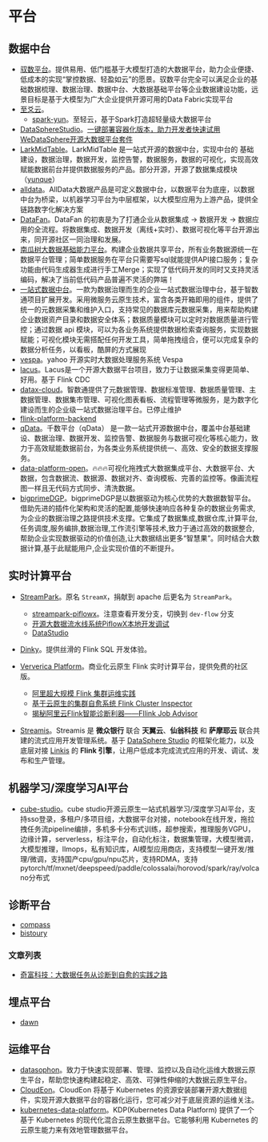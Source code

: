 # 平台

## 数据中台

* [驭数平台](https://gitee.com/data_harness_cloud/data_harness-be)。提供易用、低门槛基于大模型打造的大数据平台，助力企业便捷、低成本的实现“掌控数据、轻盈如云”的愿景。驭数平台完全可以满足企业的基础数据梳理、数据治理、数据中台、大数据基础平台等企业数据建设功能，远景目标是基于大模型为广大企业提供开源可用的Data Fabric实现平台
* [至爻云](https://github.com/isxcode)。
  * [spark-yun](https://github.com/isxcode/spark-yun)。至轻云，基于Spark打造超轻量级大数据平台
* [DataSphereStudio](https://github.com/WeBankFinTech/DataSphereStudio)。[一键部署容器化版本，助力开发者快速试用WeDataSphere开源大数据平台套件](https://mp.weixin.qq.com/s?__biz=MzI4MDkxNzUxMg==&mid=2247490554&idx=1&sn=417e0117457a63b0c81b657159a75081&chksm=ebb0789ddcc7f18ba8e914f51d902cae51992dd722696798f1adda38530aa667f96ae9b0ea5f&mpshare=1&scene=1&srcid=021246jFCXrStdBjL1XebuFy&sharer_shareinfo=fc9255e6d1e0d6c502a1be7b048e5d0e&sharer_shareinfo_first=6aa1d6c897fe994803e1410c0041695b&version=4.1.10.99312&platform=mac#rd)
* [LarkMidTable](https://github.com/birdLark/LarkMidTable)。LarkMidTable 是一站式开源的数据中台，实现中台的 基础建设，数据治理，数据开发，监控告警，数据服务，数据的可视化，实现高效赋能数据前台并提供数据服务的产品。部分开源，开源了数据集成模块（[yunque](https://github.com/birdLark/yunque)）
* [alldata](https://github.com/alldatacenter/alldata)。AllData大数据产品是可定义数据中台，以数据平台为底座，以数据中台为桥梁，以机器学习平台为中层框架，以大模型应用为上游产品，提供全链路数字化解决方案
* [DataFan](http://www.young-datafan.com/)。DataFan 的初衷是为了打通企业从数据集成 -> 数据开发 -> 数据应用的全流程。将数据集成、数据开发（离线+实时）、数据可视化等平台开源出来，同开源社区一同治理和发展。
* [南瓜树大数据基础能力平台](https://gitee.com/yabushan/low-code-data-center)。构建企业数据共享平台，所有业务数据源统一在数据平台管理；简单数据服务在平台只需要写sql就能提供API接口服务；复杂功能由代码生成器生成进行手工Merge；实现了低代码开发的同时又支持灵活编码，解决了当前低代码产品普遍不灵活的弊端！
* [一站式数据中台](https://gitee.com/zrxjava/srt-data)。一款为数据治理而生的企业一站式数据治理中台，基于智数通项目扩展开发。采用微服务云原生技术，富含各类开箱即用的组件，提供了统一的元数据采集和维护入口，支持常见的数据库元数据采集，用来帮助构建企业数据资产目录和数据安全体系；数据质量模块可以定时对数据质量进行管控；通过数据 api 模块，可以为各业务系统提供数据检索查询服务，实现数据赋能；可视化模块无需搭配任何开发工具，简单拖拽组合，便可以完成复杂的数据分析任务，以看板，酷屏的方式展现
* [vespa](https://github.com/vespa-engine/vespa)。yahoo 开源实时大数据处理服务系统 Vespa
* [lacus](https://github.com/eyesmoons/lacus)。Lacus是一个开源大数据平台项目，致力于让数据采集变得更简单、好用。基于 Flink CDC
* [datax-cloud](https://gitee.com/yuwei1203/datax-cloud)。智数通提供了元数据管理、数据标准管理、数据质量管理、主数据管理、数据集市管理、可视化图表看板、流程管理等微服务，是为数字化建设而生的企业级一站式数据治理平台。已停止维护
* [flink-platform-backend](https://github.com/itinycheng/flink-platform-backend)
* [qData](https://github.com/qiantongtech/qData)。千数平台（qData） 是一款一站式开源数据中台，覆盖中台基础建设、数据治理、数据开发、监控告警、数据服务与数据可视化等核心能力，致力于高效赋能数据前台，为各类业务系统提供统一、高效、安全的数据支撑服务。
* [data-platform-open](https://gitee.com/aizuda/data-platform-open)。🔥🔥🔥可视化拖拽式大数据集成平台、大数据平台、大数据，包含数据流、数据源、数据对齐、查询模板、完善的监控等。像画流程图一样且无代码方式同步、清洗数据。
* [bigprimeDGP](https://gitee.com/bigprime/bigprimeDGP)。bigprimeDGP是以数据驱动为核心优势的大数据数智平台。借助先进的插件化架构和灵活的配置,能够快速响应各种复杂的数据业务需求,为企业的数据治理之路提供技术支撑。它集成了数据集成,数据仓库,计算平台,任务调度,服务编排,数据治理,工作流引擎等技术,致力于通过高效的数据整合,帮助企业实现数据驱动的价值创造,让大数据结出更多“智慧果”。同时结合大数据计算,基于此赋能用户,企业实现价值的不断提升。

## 实时计算平台

- [StreamPark](https://streampark.apache.org/)。原名 `StreamX`，捐献到 apache 后更名为 `StreamPark`。
  - [streampark-piflowx](https://github.com/mayi295940/streampark-piflowx)。注意查看开发分支，切换到 `dev-flow` 分支
  - [开源大数据流水线系统PiflowX本地开发调试](https://blog.csdn.net/qq_19635589/article/details/137523231?spm=1001.2014.3001.5502)
  - [DataStudio](http://1.94.182.15:8090/)

- [Dinky](https://www.dinky.org.cn/)。提供丝滑的 Flink SQL 开发体验。
- [Ververica Platform](https://docs.ververica.com/)。商业化云原生 Flink 实时计算平台，提供免费的社区版。
  - [阿里超大规模 Flink 集群运维实践](https://mp.weixin.qq.com/s?__biz=MzUwOTkwNzQxMg==&mid=2247484900&idx=1&sn=451209b310b1ffbd60d391c71b2e24a5&chksm=f90a5d5fce7dd44947131f82a10a3facf3d16b530aa68b358f2b9261cdad0d6037151d475393&scene=21#wechat_redirect)
  - [基于云原生的集群自愈系统 Flink Cluster Inspector](https://mp.weixin.qq.com/s?__biz=MzUwOTkwNzQxMg==&mid=2247485233&idx=1&sn=d1d90f1fb32253499897199107d839fc&chksm=f90a5f8ace7dd69c25a584ae1913ec835207db8dcc36811cf1eaf0d8560451d97ba4baac4553&mpshare=1&scene=1&srcid=031951ECDuzTAcrZWsRKRqFm&sharer_shareinfo=0a466a355eb1f4be752742d03dd9e0a0&sharer_shareinfo_first=0a466a355eb1f4be752742d03dd9e0a0&version=4.1.10.99312&platform=mac#rd)
  - [揭秘阿里云Flink智能诊断利器——Fllink Job Advisor](https://mp.weixin.qq.com/s?__biz=MzUwOTkwNzQxMg==&mid=2247485357&idx=1&sn=743e735984493af334e794abbd4cb084&chksm=f90a5f16ce7dd600662b02f3b4ef144746c1210a802bdf18fdcad64e55e163724a4ae129bb43&mpshare=1&scene=1&srcid=0319ghHsi43SNgcaj1EN2BlF&sharer_shareinfo=036f728843106c10f944a25e25f7bbbc&sharer_shareinfo_first=036f728843106c10f944a25e25f7bbbc&version=4.1.10.99312&platform=mac#rd)
- [Streamis](https://github.com/WeBankFinTech/Streamis)。Streamis 是 **微众银行** 联合 **天翼云**、**仙翁科技** 和 **萨摩耶云** 联合共建的流式应用开发管理系统。基于 [DataSphere Studio](https://github.com/WeBankFinTech/DataSphereStudio) 的框架化能力，以及底层对接 [Linkis](https://github.com/apache/incubator-linkis) 的 **Flink 引擎**，让用户低成本完成流式应用的开发、调试、发布和生产管理。

## 机器学习/深度学习AI平台

* [cube-studio](https://github.com/tencentmusic/cube-studio)。cube studio开源云原生一站式机器学习/深度学习AI平台，支持sso登录，多租户/多项目组，大数据平台对接，notebook在线开发，拖拉拽任务流pipeline编排，多机多卡分布式训练，超参搜索，推理服务VGPU，边缘计算，serverless，标注平台，自动化标注，数据集管理，大模型微调，大模型推理，llmops，私有知识库，AI模型应用商店，支持模型一键开发/推理/微调，支持国产cpu/gpu/npu芯片，支持RDMA，支持pytorch/tf/mxnet/deepspeed/paddle/colossalai/horovod/spark/ray/volcano分布式

## 诊断平台

* [compass](https://github.com/cubefs/compass)
* [bistoury](https://github.com/qunarcorp/bistoury)

### 文章列表

* [奇富科技：大数据任务从诊断到自愈的实践之路](https://mp.weixin.qq.com/s?__biz=MzA4NDYxNTc2NA==&mid=2247521291&idx=1&sn=f6be13119721653bef98b64559124be2&chksm=9fe6a330a8912a263f67ddaf93318598b23d12af639ff4b6c23a7773883ee342e20f765de369&mpshare=1&scene=1&srcid=0306ERjk7L54zgJWDY4cOK8J&sharer_shareinfo=f166e42e884b0bb18975470d6607df83&sharer_shareinfo_first=ba5392d5b8ec21173ae627c64f53e674&version=4.1.10.99312&platform=mac#rd)

## 埋点平台

* [dawn](https://github.com/eventtracing/dawn)

## 运维平台

* [datasophon](https://github.com/datavane/datasophon)。致力于快速实现部署、管理、监控以及自动化运维大数据云原生平台，帮助您快速构建起稳定、高效、可弹性伸缩的大数据云原生平台。
* [CloudEon](https://github.com/dromara/CloudEon)。CloudEon 将基于 Kubernetes 的资源安装部署开源大数据组件，实现开源大数据平台的容器化运行，您可减少对于底层资源的运维关注。
* [kubernetes-data-platform](https://github.com/linktimecloud/kubernetes-data-platform)。KDP(Kubernetes Data Platform) 提供了一个基于 Kubernetes 的现代化混合云原生数据平台。它能够利用 Kubernetes 的云原生能力来有效地管理数据平台。